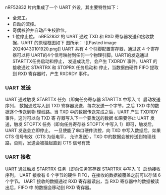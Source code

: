 nRF52832 片内集成了一个 UART 外设，其主要特性如下：
- 全双工。
- 自动的流控。
- 奇偶校验并自动产生校验位。
- 1 位停止位。
nRF52832 的 UART 通过 TXD 和 RXD 寄存器发送和接收数据，UART 的原理框图如下 图所示：
![[Pasted image 20240430101920.png]]
UART 共有 4 个引脚配置寄存器，通过这 4 个寄存器可以将 UART的4个信号映射到任何一个物理引脚。UART的发送通过STARTTX任务启动和停止， 发送成功后，会产生 TXDRDY 事件。UART 的接收通过 STARTRX 和 STOPRX 任务启动和 停止，当数据由硬件 FIFO 提取到 RXD 寄存器时，产生 RXDRDY 事件。
### UART 发送
UART 通过触发 STARTTX 任务（即向任务寄存器 STARTTX 中写入 1）启动发送序列， 数据通过写入到 TXD 寄存器发送，每次发送一个字节，之后 TXD 中的数据逐个传送到物 理线路。当 TXD 中的数据传送完成之后，UART 产生 TXDRDY 事件，这时可以向 TXD 寄 存器写入下一个要发送的数据
如果要停止 UART 发送，触发 STOPTX 任务（即向任务寄存器 STOPTX 中写入 1）即可，触发后，UART 发送会立即停止。
一旦使能了串口硬件流控，向 TXD 中写入数据后，如果 CTS 信号有效（CTS 为低电平， 允许发送），TXD 中的数据会被传送到物理线路，否则，发送会被挂起直到 CTS 信号有效
### UART 接收
UART 通过触发 STARTRX 任务（即向任务寄存器 STARTRX 中写入 1）启动接收序列， UART 接收有 6 个字节的硬件 FIFO，在接收的数据被覆盖之前可以存储 6 个字节。
UART 接收的数据通过 RXD 寄存器读出，当 RXD 寄存器中的数据被读出后，FIFO 中 的数据会移动到 RXD 寄存器。
